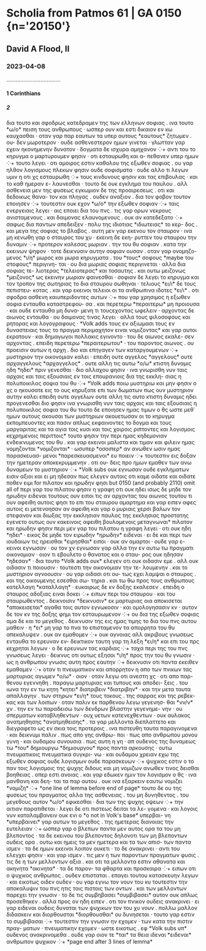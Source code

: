 # Scholia from Patmos 61 | GA 0150 {n='20150'}
## David A Flood, II
### 2023-04-08
...................................
#### 1 Corinthians
##### 2

<pb n="11v"/>

<v n="31–1/λβ">
    <lb n=13/> δια τουτο και σφοδρως κατεδραμεν της των ελληνων σοφιας . ινα 
    <lb n=14/> τουτο *ω/ο* πειση τους ανθρωπους · ωσπερ ουν και εστι δικαιον εν κω 
    <lb n=15/> καυχασθαι · οταν γαρ παρ εαυτων τα υπερ αυτους *εαυτους* ζητωμεν . ου-
    <lb n=16/>δεν μωροτερον · ουδε ασθενεστερον ημων γινεται · γλωτταν γαρ 
    <lb n=17/> εχειν ηκονημενην δυνατον · δογματα δε ισχυρα αμηχανον ⁘+
</v> 

<v n="1/λγ">
    <lb n=19/> αντι του το κηρυγμα ο μαρτυρουμεν φησιν · οτι εσταυρωθη και α-
    <lb n=20/>πεθανεν υπερ ημων ⁘+
</v>

<v n="2/λδ">
    <lb n=22/> τουτο λεγει · οτι αμοιρος εστιν καθολου της εξωθεν σοφιας . ου 
    <lb n=23/> γαρ ηλθον λογισμους πλεκων φησιν ουδε σοφισματα · ουδε αλλο 
    <lb n=24/> τι λεγων υμιν η οτι χς εσταυρωθη ⁘+    
</v>

<v n="3/λε">
    <lb n=26/> τους κινδυνους φησιν και τας επιβουλας · και το καθ ημεραν ε-
    <lb n=27/>λαυνεσθαι · τουτο δε ουκ εγκλημα του παυλου . αλλ ασθενεια μεν της 
    <lb n=28/> φυσεως εγκωμιον δε της προαιρεσεως . οτι και δεδοικως θανα-
    <lb n=29/>τον και πληγας . ουδεν αναξιον . δια τον φοβον τουτον εποιησεν ⁘+
</v>

<v n="4/λϛ">
    <lb n=31/> τουτεστιν ουκ εχον *ω/ο* την εξωθεν σοφιαν ⁘+
</v>

<v n="4/λζ">
    <lb n=33/> ταις ενεργειαις λεγει · αις εποιει δια του πνς . τις γαρ ορων νεκρους 
    <lb n=34/> ανισταμενους . και δαιμονας ελαυνομενους . ουκ αν κατεδεξατο ⁘+
</v>

<pb n="12r"/>

<v n="5/λη">
    <lb n=2/> σαφως δια παντων απεδειξεν · πολυ της ιδιοτιας *ιδιωτειας* το κερ-
    <lb n=3/>δος . και μεγα της σοφιας το βλαβος . αυτη μεν γαρ εκενου τον 
    <lb n=4/> σταυρον · ινα μη κενωθη γαρ ο σταυρος του χυ · εκεινη δε εκη-
    <lb n=5/>ρυττεν του σταυρου την δυναμιν ⁘+
</v>

<v n="6/λθ">
    <lb n=7/> προτερον καλεσας μωριαν . την του θυ σοφιαν . κατα την εκεινων 
    <lb n=8/> ψηφον · τοτε δεικνυσιν αυτην σοφιαν ουσαν . οταν γαρ ονομηζο-
    <lb n=9/>μενος *ι/η* μωρος και μωρα κηρυγματα . του *τους* σοφους *maybe του στοφους* περιγινη-
    <lb n=10/>ται · ου δια μωριας σοφιας περιγινεται · αλλα δια σοφιας τε-
    <lb n=11/>λιοτερας *τελειοτερας* και τοσαυτης . και ουτω μειζονως *μειζονος* ως εκεινην μωριαν 
    <lb n=12/> φαινεσθαι · σοφιαν δε λεγει το κηρυγμα και τον τροπον της 
    <lb n=13/> σωτηριας το δια σταυρου σωθηναι · τελιους *ει/ι* δε τους πεπιστευ-
    <lb n=14/>κοτας . και γαρ εκεινοι τελειοι οι τα ανθρωπινα ιδοτες *ει/ι* . 
    <lb n=15/> οτι σφοδρα ασθενη καιυπεριδοντες αυτων ⁘+
</v>

<v n="6/μ">
    <lb n=18/> που γαρ χρησιμος η εξωθεν σοφια ενταυθα καταστρεφου-
    <lb n=19/>σα . και περετερω *περαιτερω* μη προιουσα · και ουδε ενταυθα μη δυνα-
    <lb n=20/>μενη τι τουςεχοντας ωφελειν · αρχοντας δε αιωνος 
    <lb n=21/> ενταυθα · ου δαιμονας τινας λεγει · αλλα τους φιλοσοφους 
    <lb n=22/> και ρητορας και λογογραφους · *Volk adds τους εν αξιωμασι τους εν δυναστειαις τους το πραγμα περιμαχητον ειναι νομιζοντας* και γαρ αυτοι εκρατουν · 
    <lb n=23/> και δημαγωγοι πολλακις εγινοντο · του δε αιωνος εκαλε-
    <lb n=24/>σεν αρχοντας . επειδη περετερω *περαιτερωτου* · του παροντος αιωνος . ου 
    <lb n=25/> προεισιν αυτων η αρχη . διο και επηγαγεν των καταργουμενων ⁘+
</v>

<v n="7/μα">
    <lb n=27/> μυστηριον την οικονομιαν καλει · επειδη ουτε αγγελος *αγγελους* ουτε 
    <lb n=28/> αρχαγγελους *αρχαγγελος* . ουτε αλλη τις αυτω *ο/ω* κτιστη δυναμις ηδη *ηδει* πριν 
    <lb n=29/> γενεσθαι · διο αλλαχου φησιν · ινα γνωρισθη νυν ταις αρχαις 
    <lb n=30/> και ταις εξουσιαις εν τοις επουρανιοις δια της εκκλη-
    <lb n=31/>σιας η πολυποικιλος σοφια του θυ ⁘+ 
    *Volk adds ποιω μυστηριω και μην φησιν ο χς ο ηκουσατε εις το ους κηρυξατε επι των δωματων πως ουν μυστηριον αυτην καλει επειδη ουτε αγγελων ουτε αλλη τις αυτο κτιστη δυναμις ηδει προγενεσθαι διο φησιν ινα γνωρισθη νυν ταις αρχαις και ταις εξουσιαις η πολυποικιλος σοφια του θυ τουτο δε εποιησεν ημας τιμων ο θς ωστε μεθ᾽ ημων αυτους ακουσαι των μυστηριων ακουετωσαν οι το κηρυγμα εκπομπευοντες και πασιν απλως εκφαινοντες το δογμα και τους μαργαριτας και τα αγια τοις κυσι και τοις χοιροις ριπτοντες και λογισμοις κεχρημενοις περιττοις*
</v>

<v n="7/μβ">
    <lb n=33/> τουτο φησιν την περι ημας κηδεμονιαν ενδεικνυμενος 
    <lb n=34/> του θυ . και γαρ εκεινοι μαλιστα και τιμαν και φιλειν ημας 
    <pb n="12v"/>
    <lb n=1/> νομηζονται *νομιζονται* · ωσυπερ *οσοιπερ* αν ανωθεν ωσιν ημας παρασκευασ-
    <lb n=2/>μενοι *παρεσκευασμενοι* ευ ποιειν ⁘+
</v>

<v n="7/μγ">
    <lb n=4/> τουτεστιν εις δοξαν την ημετεραν αποκεκρυμμενην . οτι ου-
    <lb n=5/>δεις προ ημων εμαθεν των ανω δυναμεων το μυστηριον ⁘+
</v>

<v n="8/μδ">
    *Volk subs ουκ εγνωσαν ουδε εγκληματων εισιν αξιοι και ει μη ηδεσαν πως ελεγεν αυτοις οτι καμε οιδατε και οιδατε ποθεν ειμι for πιλατον και ηρωδην φησι but 0150 (and probably 2110) omit all of περι γαρ του πιλατου φησιν η γραφη οτι ουκ ηδει ισως δε μηδε τον ηρωδην ειδεναι τουτους ουν ειποι τις αν αρχοντας του αιωνος τουτου τι ουν αφειθη αυτοις φησι το επι του σταυρου αμαρτημα και γαρ ειπεν αφες αυτοις ει μετενοησαν αν αφειθη και γαρ ο μυριαις χερσι βαλων τον στεφανον και διωξας την εκκλησιαν παυλος της εκκλησιας προστατης εγενετο ουτως ουν κακεινοις αφειθη βουλομενοις μεταγνωναι*
    <lb n=8/> πιλατον και ηρωδην φησιν περι μεν γαρ του πιλατου η γραφη 
    <lb n=9/> λεγει · οτι ουκ ηδη *ηδει* · εικος δε μηδε τον ειρωδην *ηρωδην* ειδεναι · ει δε και περι 
    <lb n=10/> των ιουδαιων τις ηρεισθαι *ειρησθαι* ειποι · ουκ αν αμαρτοι · ουδε γαρ ε-
    <lb n=11/>κεινοι εγνωσαν · ου τον χν εγνωσαν γαρ αλλα την εν αυτω τω 
    <lb n=12/> πραγματι οικονομιαν · οιον τι εβουλετο ο θανατος και ο σταυ-
    <lb n=13/>ρος ουκ ηδησαν *ηδεσαν* · δια τουτο *Volk adds ουκ* ελεγεν οτι ουκ οιδασιν εμε . αλλ 
    <lb n=14/> ουκ οιδασιν τι ποιουσιν · τουτεστι την οικονομιαν την τε-
    <lb n=15/>λουμενην . και το μυστηριον αγνοουσιν · ου γαρ οιδασι οτι ου-
    <lb n=16/>τως εχει λαμψαι ο σταυρος . και της οικουμενης εσεσθαι σω-
    <lb n=17/>τηρια . και τω θω προς τους ανθρωπους κατελλαγη *καταλλαγη* · 
    <lb n=18/> ευκαιρως δε κν δοξης εκαλεσεν . επειδη ο σταυρος αδοξιας 
    <lb n=19/> ειναι δοκει ⁘+
</v>

<v n="9/με">
    <lb n=23/> ειπων περι του σταυρου · και του σταυρωθεντος . δεικνοισιν *δεικνυσιν* εκ 
    <lb n=24/> μαρτυριας οια αποκισεται *αποκεισεται* αγαθα τοις αυτον εγνωκοσιν · 
    <lb n=25/> και ομολογησασιν κν · αυτον δε τον κν της δοξης φημι τον 
    <lb n=26/> εσταυρωμενον ⁘+
</v>

<v n="10/μϛ"> 
    <lb n=28/> ου δια της εξωθεν σοφιας αμα δε και το μεγεθος . δεικνυσιν 
    <lb n=29/> της εις ημας τιμης το δια του πνς αυτου μαθειν · η *ει* μη γαρ 
    <lb n=30/> το πνα το επισταμενον τα απορρητα του θυ απεκαλυψεν . 
    <lb n=31/> ουκ αν εμαθομεν ⁘+
</v>

<v n="10/μζ">
    <lb n=33/> ουκ αγνοιας αλλ ακριβους γνωσεως ενταυθα το ερευναν εν-
    <lb n=34/> δεικτικον ταυτη γαρ τη λεξη *ει/η* και επι του πρς κεχρηται λεγων · 
    <pb n="13r"/> 
    <lb n=1/> ο δε ερευνων τας καρδιας ⁘+
</v>

<v n="11–12/μη">
    <lb n=7/> ταχα περι της του πνς γνωσεως λεγει · δεικνυς οτι ουτως εξησοι *ι/η* 
    <lb n=8/> προς την του θυ γνωσιν · ως η ανθρωπου γνωσις αυτη προς εαυτην ⁘+
</v>

<v n="13/μθ">
    <lb n=11/> δεικνυσιν οτι παντα εκειθεν εμαθαμεν ⁘+
</v>

<v n="13/ν">
    <lb n=13/> οταν τι πνευματικον και απορρητον η απο των πνικων τας 
    <lb n=14/> μαρτυριας αγωμεν *ο/ω* · οιον · οταν λεγω οτι ανεστη χς · οτι απο παρ-
    <lb n=15/>θενου εγεννηθη . παραγω μαρτυριας και τυπους και αποδει-
    <lb n=16/>ξεις . του ιωνα την εν τω κητη *κητει* διατριβειν *διατριβην* · και την μετα ταυτα 
    <lb n=17/> απαλλαγην . των στηρων *ει/η* τους τοκους . της σαρρας και της ρεβεκ-
    <lb n=18/>κας και των λοιπων · οταν παλιν εκ παρθενου λεγω γεγενησ-
    <lb n=19/>θαι *νν/ν* χν . την εν τω παραδεισω των δενδρων βλαστην γεγενημε-
    <lb n=20/>νην · ου σπερματων καταβληθεντων · ουχ υετων κατενεχθεντων · 
    <lb n=21/> ουκ αυλακος ανατμηθησης *ανατμηθεισης* . τα γαρ μελλοντα διεπλαττετο 
    <lb n=22/> και διεγραφετο ως εν σκια τοις προτεροις . ινα πιστευθη ταυτα 
    <lb n=23/> παραγινομενα · και δεικνυμι παλιν . πως απο γης ανθρω-
    <lb n=24/>ποι · πως απο ανθρωπου μονου γυνη · και ουδαμου συνουσια . 
    <lb n=25/> πως αυτη η γη · απ ουδενος της δυναμεως τω *του* δημιουργω *δημιουργου* προς 
    <lb n=26/> παντα αρκουσης · ουτω πνευματικοις πνευματικα συγκρι-
    <lb n=27/>νω · και ουδαμου χρειαν εχω της εξωθεν σοφιας ουδε λογισμων 
    <lb n=28/> ουδε παρασκευων ⁘+
</v>

<v n="14/να">
    <lb n=30/> ψυχικος εστιν ο το παν τοις λογισμοις της ψυχης διδους και 
    <lb n=31/> μη νομιζων ανωθεν τινος δεισθαι βοηθειας . οπερ εστι ανοιας . 
    <lb n=32/> και γαρ εδωκεν ημιν τον λογισμον ο θς · ινα μανθανη και δεη-
    <lb n=33/> ται τα παρ αυτου . ουκ ινα εξαρκειν εαυτω νομιζει *νομιζη* ⁘+
    *one line of lemma before end of page*
</v>

<pb n="13v"/>

<v n="14/νβ">
    <lb n=1/> τουτο δε ου της φυσεως του πραγματος αλλα της ασθενειας . 
    <lb n=2/> του μη δυνηθεντος . του μεγεθους αυτον *ω/ο* εφικεσθαι · δια των 
    <lb n=3/> της ψυχης οψεων ⁘+
</v>

<v n="14/νγ">
    <lb n=5/> την αιτιαν παρατιθεται · λεγει δε οτι πιστεως δειται τα λε-
    <lb n=6/>γομενα · και λογοις νυν καταλαμβανειν ουκ ενι ο *ο not in Volk's base* υπερβαι-
    <lb n=7/>νη *υπερβαινει* γαρ αυτων το μεγεθος . της ημετερας διανοιας την ευτελειαν ⁘+
</v>

<v n="15/νδ">
    <lb n=10/> ωσπερ γαρ ο βλεπων παντα μεν αυτος ορα τα του μη βλεποντος · 
    <lb n=11/> τα δε εκεινου του βλεποντος δηλονοτι των μη βλεποντων 
    <lb n=12/> ουδεις ορα . ουτω και ημεις τα μεν ημετερα και τα των απισ-
    <lb n=13/>των παντα ισμεν · τα δε ημων εκεινοι λοιπον ουκετι · το δε 
    <lb n=14/> ανακρινει · αντι του ελεγχει φησιν · και γαρ ισμεν . τις μεν η των 
    <lb n=15/> παροντων πραγματων φυσις . τις δε η των μελλοντων αξια .
    <lb n=16/> και οτι τα μελλοντα εστιν αθανατα και ακηνητα *ακινητα* · τα δε παρον-
    <lb n=17/> τα φθαρτα και προσκαιρα ⁘+
</v>

<v n="16/νε">
    <lb n=19/> ειπων οτι ο ψυχικος ανθρωπος . ουδεν επισταται . επαγει τουτου 
    <lb n=20/> κατασκευην λεγων · και εικοτως οιδεν ουδεν · ου γαρ εγνω τον 
    <lb n=21/> νουν του κυ τουτεστιν την αποκαλυψιν του πνς ητις τοις 
    <lb n=22/> πιστοις των οντων . και των μελλοντων παρεχει την γνωσιν · 
    <lb n=23/> το δε τις συμβηβασει *συμβιβασει* αυτον ουκ απλως προσεθηκεν . αλλα 
    <lb n=24/> προς ον ηδη ειπεν . οτι τον πνικον ουδεις ανακρινει · ει γαρ 
    <lb n=25/> ειδεναι ουδεις δυναται των ψυχικων τον του χυ νουν . πολλω 
    <lb n=26/> μαλλον διδασκειν και διορθουσται *διορθουσθαι* ου δυνησεται · τουτο γαρ εστιν 
    <lb n=27/> το συμβιβασαι ⁘+
</v>

<v n="16/νϛ">
    <lb n=29/> τουτεστιν την γνωσιν ην εχομεν · των κατα την πιστιν πραγ-
    <lb n=30/>ματων · πνευματικην εχομεν · ωστε εικοτως . εφ *Volk subs υπ* ουδενος 
    <lb n=31/> ανακρινομεθα . ουδε γαρ οιον τε *ται* τα θεια ιδεναι *ειδεναι* ανθρωπον ψυχικον ⁘+
    *page end after 3 lines of lemma*
</v>

#####
#### 
